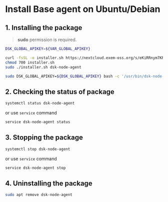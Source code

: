 # Install Base agent on Ubuntu/Debian

## 1. Installing the package

> **sudo** permission is required.

<!-- 
example API Key : VAR_GLOBAL_APIKEY=1234567890abcdef1234567890abcdef
 -->
```bash
DSK_GLOBAL_APIKEY=${VAR_GLOBAL_APIKEY}

curl -fsSL -o installer.sh https://nextcloud.exem-oss.org/s/eKiRRnym7KRW98Y/download/dsk-node-agent-install.sh
chmod 700 installer.sh
sudo ./installer.sh dsk-node-agent

sudo DSK_GLOBAL_APIKEY=${DSK_GLOBAL_APIKEY} bash -c '/usr/bin/dsk-node-agent init "'${DSK_GLOBAL_APIKEY}'" && systemctl enable dsk-node-agent --now'
```

## 2. Checking the status of package

```bash
systemctl status dsk-node-agent
```

or use `service` command

```bash
service dsk-node-agent status
```

## 3. Stopping the package

```bash
systemctl stop dsk-node-agent
```

or use `service` command

```bash
service dsk-node-agent stop
```

## 4. Uninstalling the package

```bash
sudo apt remove dsk-node-agent
```
